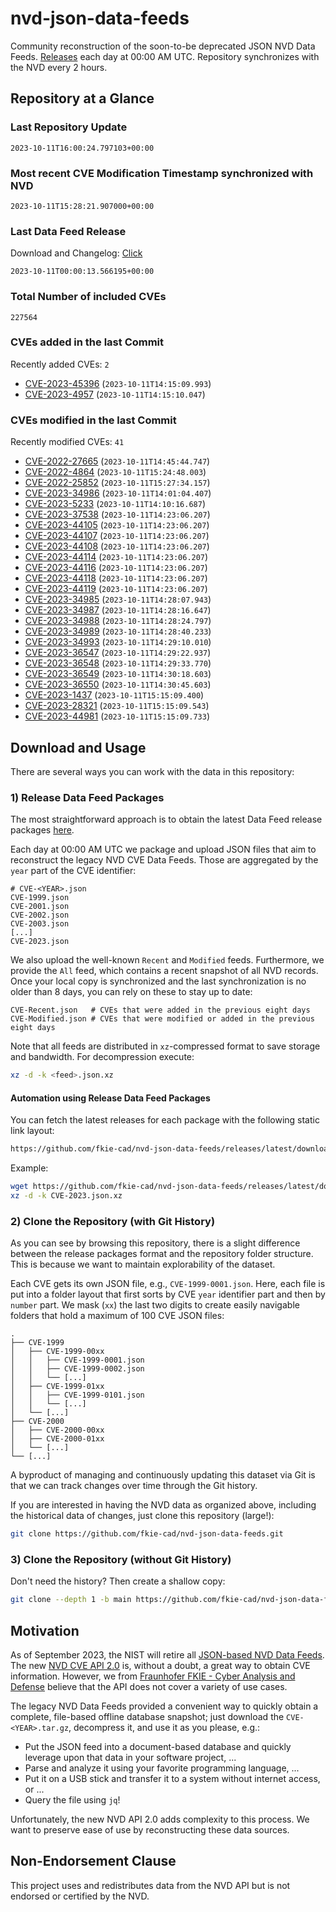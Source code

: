 # nvd-json-data-feeds

Community reconstruction of the soon-to-be deprecated JSON NVD Data Feeds. 
[Releases](https://github.com/fkie-cad/nvd-json-data-feeds/releases/latest) each day at 00:00 AM UTC.
Repository synchronizes with the NVD every 2 hours.

## Repository at a Glance

### Last Repository Update

```plain
2023-10-11T16:00:24.797103+00:00
```

### Most recent CVE Modification Timestamp synchronized with NVD

```plain
2023-10-11T15:28:21.907000+00:00
```

### Last Data Feed Release

Download and Changelog: [Click](https://github.com/fkie-cad/nvd-json-data-feeds/releases/latest)

```plain
2023-10-11T00:00:13.566195+00:00
```

### Total Number of included CVEs

```plain
227564
```

### CVEs added in the last Commit

Recently added CVEs: `2`

* [CVE-2023-45396](CVE-2023/CVE-2023-453xx/CVE-2023-45396.json) (`2023-10-11T14:15:09.993`)
* [CVE-2023-4957](CVE-2023/CVE-2023-49xx/CVE-2023-4957.json) (`2023-10-11T14:15:10.047`)


### CVEs modified in the last Commit

Recently modified CVEs: `41`

* [CVE-2022-27665](CVE-2022/CVE-2022-276xx/CVE-2022-27665.json) (`2023-10-11T14:45:44.747`)
* [CVE-2022-4864](CVE-2022/CVE-2022-48xx/CVE-2022-4864.json) (`2023-10-11T15:24:48.003`)
* [CVE-2022-25852](CVE-2022/CVE-2022-258xx/CVE-2022-25852.json) (`2023-10-11T15:27:34.157`)
* [CVE-2023-34986](CVE-2023/CVE-2023-349xx/CVE-2023-34986.json) (`2023-10-11T14:01:04.407`)
* [CVE-2023-5233](CVE-2023/CVE-2023-52xx/CVE-2023-5233.json) (`2023-10-11T14:10:16.687`)
* [CVE-2023-37538](CVE-2023/CVE-2023-375xx/CVE-2023-37538.json) (`2023-10-11T14:23:06.207`)
* [CVE-2023-44105](CVE-2023/CVE-2023-441xx/CVE-2023-44105.json) (`2023-10-11T14:23:06.207`)
* [CVE-2023-44107](CVE-2023/CVE-2023-441xx/CVE-2023-44107.json) (`2023-10-11T14:23:06.207`)
* [CVE-2023-44108](CVE-2023/CVE-2023-441xx/CVE-2023-44108.json) (`2023-10-11T14:23:06.207`)
* [CVE-2023-44114](CVE-2023/CVE-2023-441xx/CVE-2023-44114.json) (`2023-10-11T14:23:06.207`)
* [CVE-2023-44116](CVE-2023/CVE-2023-441xx/CVE-2023-44116.json) (`2023-10-11T14:23:06.207`)
* [CVE-2023-44118](CVE-2023/CVE-2023-441xx/CVE-2023-44118.json) (`2023-10-11T14:23:06.207`)
* [CVE-2023-44119](CVE-2023/CVE-2023-441xx/CVE-2023-44119.json) (`2023-10-11T14:23:06.207`)
* [CVE-2023-34985](CVE-2023/CVE-2023-349xx/CVE-2023-34985.json) (`2023-10-11T14:28:07.943`)
* [CVE-2023-34987](CVE-2023/CVE-2023-349xx/CVE-2023-34987.json) (`2023-10-11T14:28:16.647`)
* [CVE-2023-34988](CVE-2023/CVE-2023-349xx/CVE-2023-34988.json) (`2023-10-11T14:28:24.797`)
* [CVE-2023-34989](CVE-2023/CVE-2023-349xx/CVE-2023-34989.json) (`2023-10-11T14:28:40.233`)
* [CVE-2023-34993](CVE-2023/CVE-2023-349xx/CVE-2023-34993.json) (`2023-10-11T14:29:10.010`)
* [CVE-2023-36547](CVE-2023/CVE-2023-365xx/CVE-2023-36547.json) (`2023-10-11T14:29:22.937`)
* [CVE-2023-36548](CVE-2023/CVE-2023-365xx/CVE-2023-36548.json) (`2023-10-11T14:29:33.770`)
* [CVE-2023-36549](CVE-2023/CVE-2023-365xx/CVE-2023-36549.json) (`2023-10-11T14:30:18.603`)
* [CVE-2023-36550](CVE-2023/CVE-2023-365xx/CVE-2023-36550.json) (`2023-10-11T14:30:45.603`)
* [CVE-2023-1437](CVE-2023/CVE-2023-14xx/CVE-2023-1437.json) (`2023-10-11T15:15:09.400`)
* [CVE-2023-28321](CVE-2023/CVE-2023-283xx/CVE-2023-28321.json) (`2023-10-11T15:15:09.543`)
* [CVE-2023-44981](CVE-2023/CVE-2023-449xx/CVE-2023-44981.json) (`2023-10-11T15:15:09.733`)


## Download and Usage

There are several ways you can work with the data in this repository:

### 1) Release Data Feed Packages

The most straightforward approach is to obtain the latest Data Feed release packages [here](https://github.com/fkie-cad/nvd-json-data-feeds/releases/latest).

Each day at 00:00 AM UTC we package and upload JSON files that aim to reconstruct the legacy NVD CVE Data Feeds.
Those are aggregated by the `year` part of the CVE identifier:

```
# CVE-<YEAR>.json
CVE-1999.json
CVE-2001.json
CVE-2002.json
CVE-2003.json
[...]
CVE-2023.json
```

We also upload the well-known `Recent` and `Modified` feeds.
Furthermore, we provide the `All` feed, which contains a recent snapshot of all NVD records.
Once your local copy is synchronized and the last synchronization is no older than 8 days, you can rely on these to stay up to date:

```plain
CVE-Recent.json   # CVEs that were added in the previous eight days
CVE-Modified.json # CVEs that were modified or added in the previous eight days
```

Note that all feeds are distributed in `xz`-compressed format to save storage and bandwidth.
For decompression execute:

```sh
xz -d -k <feed>.json.xz
```


#### Automation using Release Data Feed Packages

You can fetch the latest releases for each package with the following static link layout:

```sh
https://github.com/fkie-cad/nvd-json-data-feeds/releases/latest/download/CVE-<YEAR>.json.xz
```

Example:

```sh
wget https://github.com/fkie-cad/nvd-json-data-feeds/releases/latest/download/CVE-2023.json.xz
xz -d -k CVE-2023.json.xz
```

### 2) Clone the Repository (with Git History)

As you can see by browsing this repository, there is a slight difference between the release packages format and the repository folder structure.
This is because we want to maintain explorability of the dataset.

Each CVE gets its own JSON file, e.g., `CVE-1999-0001.json`.
Here, each file is put into a folder layout that first sorts by CVE `year` identifier part and then by `number` part.
We mask (`xx`) the last two digits to create easily navigable folders that hold a maximum of 100 CVE JSON files:

```plain
.
├── CVE-1999
│   ├── CVE-1999-00xx
│   │   ├── CVE-1999-0001.json
│   │   ├── CVE-1999-0002.json
│   │   └── [...]
│   ├── CVE-1999-01xx
│   │   ├── CVE-1999-0101.json
│   │   └── [...]
│   └── [...]
├── CVE-2000
│   ├── CVE-2000-00xx
│   ├── CVE-2000-01xx
│   └── [...]
└── [...]
```

A byproduct of managing and continuously updating this dataset via Git is that we can track changes over time through the Git history.

If you are interested in having the NVD data as organized above, including the historical data of changes, just clone this repository (large!):

```sh
git clone https://github.com/fkie-cad/nvd-json-data-feeds.git
```

### 3) Clone the Repository (without Git History)

Don't need the history? Then create a shallow copy:

```sh
git clone --depth 1 -b main https://github.com/fkie-cad/nvd-json-data-feeds.git
```

## Motivation

As of September 2023, the NIST will retire all [JSON-based NVD Data Feeds](https://nvd.nist.gov/vuln/data-feeds#divRetirementBanner-1).
The new [NVD CVE API 2.0](https://nvd.nist.gov/developers/vulnerabilities) is, without a doubt, a great way to obtain CVE information.
However, we from [Fraunhofer FKIE - Cyber Analysis and Defense](https://www.fkie.fraunhofer.de/en/departments/cad.html) believe that the API does not cover a variety of use cases.

The legacy NVD Data Feeds provided a convenient way to quickly obtain a complete, file-based offline database snapshot; just download the `CVE-<YEAR>.tar.gz`, decompress it, and use it as you please, e.g.:

* Put the JSON feed into a document-based database and quickly leverage upon that data in your software project, ...
* Parse and analyze it using your favorite programming language, ...
* Put it on a USB stick and transfer it to a system without internet access, or ...
* Query the file using `jq`!

Unfortunately, the new NVD API 2.0 adds complexity to this process.
We want to preserve ease of use by reconstructing these data sources.

## Non-Endorsement Clause

This project uses and redistributes data from the NVD API but is not endorsed or certified by the NVD.
